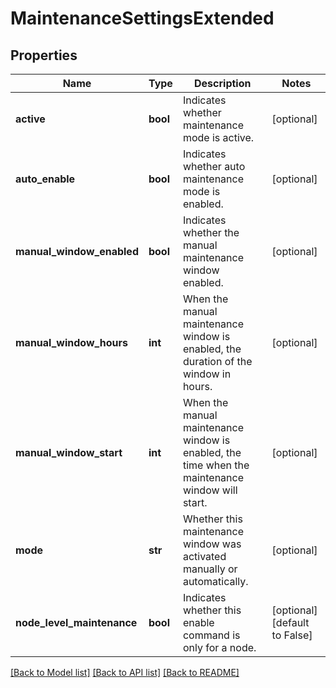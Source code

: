 # MaintenanceSettingsExtended

## Properties
Name | Type | Description | Notes
------------ | ------------- | ------------- | -------------
**active** | **bool** | Indicates whether maintenance mode is active. | [optional] 
**auto_enable** | **bool** | Indicates whether auto maintenance mode is enabled. | [optional] 
**manual_window_enabled** | **bool** | Indicates whether the manual maintenance window enabled. | [optional] 
**manual_window_hours** | **int** | When the manual maintenance window is enabled, the duration of the window in hours. | [optional] 
**manual_window_start** | **int** | When the manual maintenance window is enabled, the time when the maintenance window will start. | [optional] 
**mode** | **str** | Whether this maintenance window was activated manually or automatically. | [optional] 
**node_level_maintenance** | **bool** | Indicates whether this enable command is only for a node. | [optional] [default to False]

[[Back to Model list]](../README.md#documentation-for-models) [[Back to API list]](../README.md#documentation-for-api-endpoints) [[Back to README]](../README.md)


